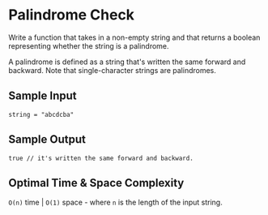 # Palindrome Check

Write a function that takes in a non-empty string and that returns a boolean representing whether the string is a palindrome.

A palindrome is defined as a string that's written the same forward and backward. Note that single-character strings are palindromes.

## Sample Input

```plaintext
string = "abcdcba"
```

## Sample Output

```plaintext
true // it's written the same forward and backward.
```

## Optimal Time & Space Complexity

`O(n)` time | `O(1)` space - where `n` is the length of the input string.
